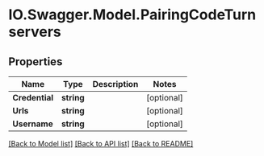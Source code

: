 # IO.Swagger.Model.PairingCodeTurnservers
## Properties

Name | Type | Description | Notes
------------ | ------------- | ------------- | -------------
**Credential** | **string** |  | [optional] 
**Urls** | **string** |  | [optional] 
**Username** | **string** |  | [optional] 

[[Back to Model list]](../README.md#documentation-for-models) [[Back to API list]](../README.md#documentation-for-api-endpoints) [[Back to README]](../README.md)

